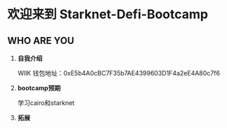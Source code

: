 # 欢迎来到 Starknet-Defi-Bootcamp
## WHO ARE YOU
1. **自我介绍**
   
   WllK
   钱包地址：0xE5b4A0cBC7F35b7AE4399603D1F4a2eE4A80c7f6
       
3. **bootcamp预期**   
   
    学习cairo和starknet
   
4. **拓展**
   
   
